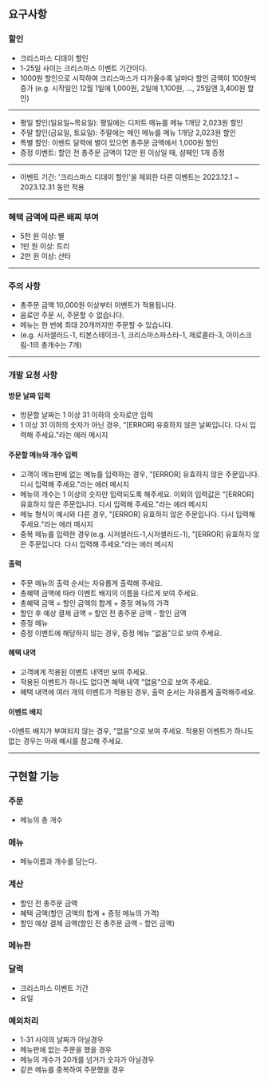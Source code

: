 

## 요구사항

### 할인
- 크리스마스 디데이 할인
- 1-25일 사이는 크리스마스 이벤트 기간이다.
- 1000원 할인으로 시작하여 크리스마스가 다가올수록 날마다 할인 금액이 100원씩 증가
(e.g. 시작일인 12월 1일에 1,000원, 2일에 1,100원, ..., 25일엔 3,400원 할인)
---
- 평일 할인(일요일~목요일): 평일에는 디저트 메뉴를 메뉴 1개당 2,023원 할인
- 주말 할인(금요일, 토요일): 주말에는 메인 메뉴를 메뉴 1개당 2,023원 할인
- 특별 할인: 이벤트 달력에 별이 있으면 총주문 금액에서 1,000원 할인
- 증정 이벤트: 할인 전 총주문 금액이 12만 원 이상일 때, 샴페인 1개 증정
---
- 이벤트 기간: '크리스마스 디데이 할인'을 제외한 다른 이벤트는 2023.12.1 ~ 2023.12.31 동안 적용
---
### 혜택 금액에 따른 배찌 부여
- 5천 원 이상: 별
- 1만 원 이상: 트리
- 2만 원 이상: 산타
---
### 주의 사항
- 총주문 금액 10,000원 이상부터 이벤트가 적용됩니다.
- 음료만 주문 시, 주문할 수 없습니다.
- 메뉴는 한 번에 최대 20개까지만 주문할 수 있습니다.
- (e.g. 시저샐러드-1, 티본스테이크-1, 크리스마스파스타-1, 제로콜라-3, 아이스크림-1의 총개수는 7개)
---
### 개발 요청 사항

#### 방문 날짜 입력
- 방문할 날짜는 1 이상 31 이하의 숫자로만 입력
- 1 이상 31 이하의 숫자가 아닌 경우, "[ERROR] 유효하지 않은 날짜입니다. 다시 입력해 주세요."라는 에러 메시지
#### 주문할 메뉴와 개수 입력
- 고객이 메뉴판에 없는 메뉴를 입력하는 경우, "[ERROR] 유효하지 않은 주문입니다. 다시 입력해 주세요."라는 에러 메시지
- 메뉴의 개수는 1 이상의 숫자만 입력되도록 해주세요. 이외의 입력값은 "[ERROR] 유효하지 않은 주문입니다. 다시 입력해 주세요."라는 에러 메시지
- 메뉴 형식이 예시와 다른 경우, "[ERROR] 유효하지 않은 주문입니다. 다시 입력해 주세요."라는 에러 메시지
- 중복 메뉴를 입력한 경우(e.g. 시저샐러드-1,시저샐러드-1), "[ERROR] 유효하지 않은 주문입니다. 다시 입력해 주세요."라는 에러 메시지

#### 출력
- 주문 메뉴의 출력 순서는 자유롭게 출력해 주세요.
- 총혜택 금액에 따라 이벤트 배지의 이름을 다르게 보여 주세요.
- 총혜택 금액 = 할인 금액의 합계 + 증정 메뉴의 가격
- 할인 후 예상 결제 금액 = 할인 전 총주문 금액 - 할인 금액
- 증정 메뉴
- 증정 이벤트에 해당하지 않는 경우, 증정 메뉴 "없음"으로 보여 주세요.
#### 혜택 내역
- 고객에게 적용된 이벤트 내역만 보여 주세요.
- 적용된 이벤트가 하나도 없다면 혜택 내역 "없음"으로 보여 주세요.
- 혜택 내역에 여러 개의 이벤트가 적용된 경우, 출력 순서는 자유롭게 출력해주세요.
#### 이벤트 배지
-이벤트 배지가 부여되지 않는 경우, "없음"으로 보여 주세요.
적용된 이벤트가 하나도 없는 경우는 아래 예시를 참고해 주세요.

---
## 구현할 기능

### 주문
- 메뉴의 총 개수

### 메뉴
- 메뉴이름과 개수를 담는다.

### 계산 
- 할인 전 총주문 금액
- 혜택 금액(할인 금액의 합계 + 증정 메뉴의 가격)
- 할인  예상 결제 금액(할인 전 총주문 금액 - 할인 금액)

### 메뉴판

### 달력
- 크리스마스 이벤트 기간
- 요일

### 예외처리
- 1-31 사이의 날짜가 아닐경우
- 메뉴판에 없는 주문을 했을 경우
- 메뉴의 개수가 20개를 넘거가 숫자가 아닐경우
- 같은 메뉴를 중복하여 주문했을 경우

